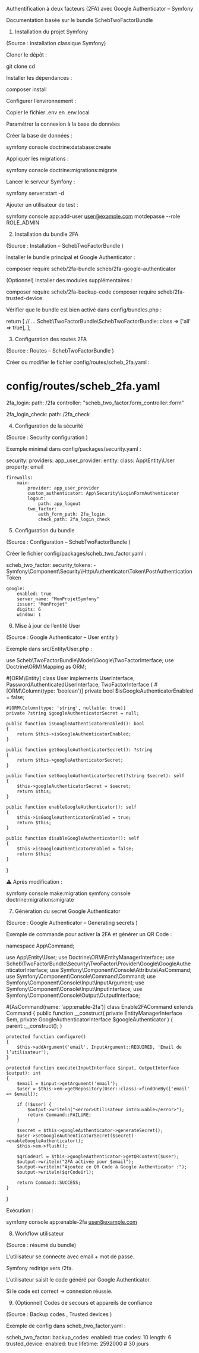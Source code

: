 Authentification à deux facteurs (2FA) avec Google Authenticator – Symfony

Documentation basée sur le bundle SchebTwoFactorBundle

1) Installation du projet Symfony

(Source : installation classique Symfony)

Cloner le dépôt :

git clone <url-du-repo>
cd <nom-du-projet>


Installer les dépendances :

composer install


Configurer l’environnement :

Copier le fichier .env en .env.local

Paramétrer la connexion à la base de données

Créer la base de données :

symfony console doctrine:database:create


Appliquer les migrations :

symfony console doctrine:migrations:migrate


Lancer le serveur Symfony :

symfony server:start -d


Ajouter un utilisateur de test :

symfony console app:add-user user@example.com motdepasse --role ROLE_ADMIN

2) Installation du bundle 2FA

(Source : Installation – SchebTwoFactorBundle
)

Installer le bundle principal et Google Authenticator :

composer require scheb/2fa-bundle scheb/2fa-google-authenticator


(Optionnel) Installer des modules supplémentaires :

composer require scheb/2fa-backup-code
composer require scheb/2fa-trusted-device


Vérifier que le bundle est bien activé dans config/bundles.php :

return [
    // ...
    Scheb\TwoFactorBundle\SchebTwoFactorBundle::class => ['all' => true],
];

3) Configuration des routes 2FA

(Source : Routes – SchebTwoFactorBundle
)

Créer ou modifier le fichier config/routes/scheb_2fa.yaml :

# config/routes/scheb_2fa.yaml
2fa_login:
    path: /2fa
    controller: "scheb_two_factor.form_controller::form"

2fa_login_check:
    path: /2fa_check

4) Configuration de la sécurité

(Source : Security configuration
)

Exemple minimal dans config/packages/security.yaml :

security:
    providers:
        app_user_provider:
            entity:
                class: App\Entity\User
                property: email

    firewalls:
        main:
            provider: app_user_provider
            custom_authenticator: App\Security\LoginFormAuthenticator
            logout:
                path: app_logout
            two_factor:
                auth_form_path: 2fa_login
                check_path: 2fa_login_check

5) Configuration du bundle

(Source : Configuration – SchebTwoFactorBundle
)

Créer le fichier config/packages/scheb_two_factor.yaml :

scheb_two_factor:
    security_tokens:
        - Symfony\Component\Security\Http\Authenticator\Token\PostAuthenticationToken

    google:
        enabled: true
        server_name: "MonProjetSymfony"
        issuer: "MonProjet"
        digits: 6
        window: 1

6) Mise à jour de l’entité User

(Source : Google Authenticator – User entity
)

Exemple dans src/Entity/User.php :

use Scheb\TwoFactorBundle\Model\Google\TwoFactorInterface;
use Doctrine\ORM\Mapping as ORM;

#[ORM\Entity]
class User implements UserInterface, PasswordAuthenticatedUserInterface, TwoFactorInterface
{
    #[ORM\Column(type: 'boolean')]
    private bool $isGoogleAuthenticatorEnabled = false;

    #[ORM\Column(type: 'string', nullable: true)]
    private ?string $googleAuthenticatorSecret = null;

    public function isGoogleAuthenticatorEnabled(): bool
    {
        return $this->isGoogleAuthenticatorEnabled;
    }

    public function getGoogleAuthenticatorSecret(): ?string
    {
        return $this->googleAuthenticatorSecret;
    }

    public function setGoogleAuthenticatorSecret(?string $secret): self
    {
        $this->googleAuthenticatorSecret = $secret;
        return $this;
    }

    public function enableGoogleAuthenticator(): self
    {
        $this->isGoogleAuthenticatorEnabled = true;
        return $this;
    }

    public function disableGoogleAuthenticator(): self
    {
        $this->isGoogleAuthenticatorEnabled = false;
        return $this;
    }
}


⚠️ Après modification :

symfony console make:migration
symfony console doctrine:migrations:migrate

7) Génération du secret Google Authenticator

(Source : Google Authenticator – Generating secrets
)

Exemple de commande pour activer la 2FA et générer un QR Code :

namespace App\Command;

use App\Entity\User;
use Doctrine\ORM\EntityManagerInterface;
use Scheb\TwoFactorBundle\Security\TwoFactor\Provider\Google\GoogleAuthenticatorInterface;
use Symfony\Component\Console\Attribute\AsCommand;
use Symfony\Component\Console\Command\Command;
use Symfony\Component\Console\Input\InputArgument;
use Symfony\Component\Console\Input\InputInterface;
use Symfony\Component\Console\Output\OutputInterface;

#[AsCommand(name: 'app:enable-2fa')]
class Enable2FACommand extends Command
{
    public function __construct(
        private EntityManagerInterface $em,
        private GoogleAuthenticatorInterface $googleAuthenticator
    ) {
        parent::__construct();
    }

    protected function configure()
    {
        $this->addArgument('email', InputArgument::REQUIRED, 'Email de l’utilisateur');
    }

    protected function execute(InputInterface $input, OutputInterface $output): int
    {
        $email = $input->getArgument('email');
        $user = $this->em->getRepository(User::class)->findOneBy(['email' => $email]);

        if (!$user) {
            $output->writeln("<error>Utilisateur introuvable</error>");
            return Command::FAILURE;
        }

        $secret = $this->googleAuthenticator->generateSecret();
        $user->setGoogleAuthenticatorSecret($secret)->enableGoogleAuthenticator();
        $this->em->flush();

        $qrCodeUrl = $this->googleAuthenticator->getQRContent($user);
        $output->writeln("2FA activée pour $email");
        $output->writeln("Ajoutez ce QR Code à Google Authenticator :");
        $output->writeln($qrCodeUrl);

        return Command::SUCCESS;
    }
}


Exécution :

symfony console app:enable-2fa user@example.com

8) Workflow utilisateur

(Source : résumé du bundle)

L’utilisateur se connecte avec email + mot de passe.

Symfony redirige vers /2fa.

L’utilisateur saisit le code généré par Google Authenticator.

Si le code est correct → connexion réussie.

9) (Optionnel) Codes de secours et appareils de confiance

(Source : Backup codes
, Trusted devices
)

Exemple de config dans scheb_two_factor.yaml :

scheb_two_factor:
    backup_codes:
        enabled: true
        codes: 10
        length: 6
    trusted_device:
        enabled: true
        lifetime: 2592000 # 30 jours
